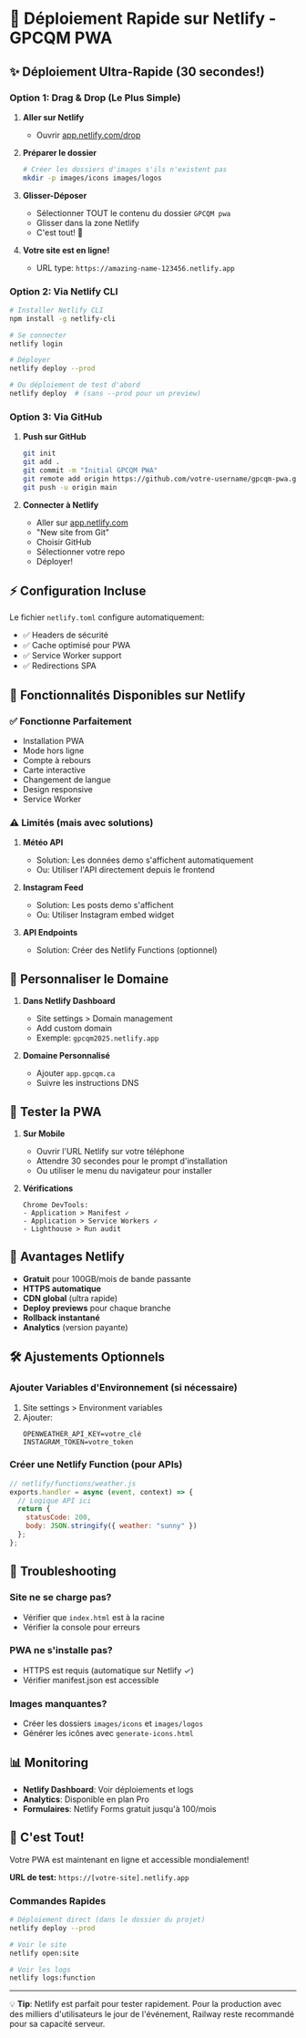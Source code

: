 # 🚀 Déploiement Rapide sur Netlify - GPCQM PWA

## ✨ Déploiement Ultra-Rapide (30 secondes!)

### Option 1: Drag & Drop (Le Plus Simple)

1. **Aller sur Netlify**
   - Ouvrir [app.netlify.com/drop](https://app.netlify.com/drop)

2. **Préparer le dossier**
   ```bash
   # Créer les dossiers d'images s'ils n'existent pas
   mkdir -p images/icons images/logos
   ```

3. **Glisser-Déposer**
   - Sélectionner TOUT le contenu du dossier `GPCQM pwa`
   - Glisser dans la zone Netlify
   - C'est tout! 🎉

4. **Votre site est en ligne!**
   - URL type: `https://amazing-name-123456.netlify.app`

### Option 2: Via Netlify CLI

```bash
# Installer Netlify CLI
npm install -g netlify-cli

# Se connecter
netlify login

# Déployer
netlify deploy --prod

# Ou déploiement de test d'abord
netlify deploy  # (sans --prod pour un preview)
```

### Option 3: Via GitHub

1. **Push sur GitHub**
   ```bash
   git init
   git add .
   git commit -m "Initial GPCQM PWA"
   git remote add origin https://github.com/votre-username/gpcqm-pwa.git
   git push -u origin main
   ```

2. **Connecter à Netlify**
   - Aller sur [app.netlify.com](https://app.netlify.com)
   - "New site from Git"
   - Choisir GitHub
   - Sélectionner votre repo
   - Déployer!

## ⚡ Configuration Incluse

Le fichier `netlify.toml` configure automatiquement:
- ✅ Headers de sécurité
- ✅ Cache optimisé pour PWA
- ✅ Service Worker support
- ✅ Redirections SPA

## 🎯 Fonctionnalités Disponibles sur Netlify

### ✅ Fonctionne Parfaitement
- Installation PWA
- Mode hors ligne
- Compte à rebours
- Carte interactive
- Changement de langue
- Design responsive
- Service Worker

### ⚠️ Limités (mais avec solutions)

1. **Météo API**
   - Solution: Les données demo s'affichent automatiquement
   - Ou: Utiliser l'API directement depuis le frontend

2. **Instagram Feed**
   - Solution: Les posts demo s'affichent
   - Ou: Utiliser Instagram embed widget

3. **API Endpoints**
   - Solution: Créer des Netlify Functions (optionnel)

## 🔧 Personnaliser le Domaine

1. **Dans Netlify Dashboard**
   - Site settings > Domain management
   - Add custom domain
   - Exemple: `gpcqm2025.netlify.app`

2. **Domaine Personnalisé**
   - Ajouter `app.gpcqm.ca`
   - Suivre les instructions DNS

## 📱 Tester la PWA

1. **Sur Mobile**
   - Ouvrir l'URL Netlify sur votre téléphone
   - Attendre 30 secondes pour le prompt d'installation
   - Ou utiliser le menu du navigateur pour installer

2. **Vérifications**
   ```
   Chrome DevTools:
   - Application > Manifest ✓
   - Application > Service Workers ✓
   - Lighthouse > Run audit
   ```

## 🌟 Avantages Netlify

- **Gratuit** pour 100GB/mois de bande passante
- **HTTPS automatique**
- **CDN global** (ultra rapide)
- **Deploy previews** pour chaque branche
- **Rollback instantané**
- **Analytics** (version payante)

## 🛠️ Ajustements Optionnels

### Ajouter Variables d'Environnement (si nécessaire)
1. Site settings > Environment variables
2. Ajouter:
   ```
   OPENWEATHER_API_KEY=votre_clé
   INSTAGRAM_TOKEN=votre_token
   ```

### Créer une Netlify Function (pour APIs)
```javascript
// netlify/functions/weather.js
exports.handler = async (event, context) => {
  // Logique API ici
  return {
    statusCode: 200,
    body: JSON.stringify({ weather: "sunny" })
  };
};
```

## 🚨 Troubleshooting

### Site ne se charge pas?
- Vérifier que `index.html` est à la racine
- Vérifier la console pour erreurs

### PWA ne s'installe pas?
- HTTPS est requis (automatique sur Netlify ✓)
- Vérifier manifest.json est accessible

### Images manquantes?
- Créer les dossiers `images/icons` et `images/logos`
- Générer les icônes avec `generate-icons.html`

## 📊 Monitoring

- **Netlify Dashboard**: Voir déploiements et logs
- **Analytics**: Disponible en plan Pro
- **Formulaires**: Netlify Forms gratuit jusqu'à 100/mois

## 🎉 C'est Tout!

Votre PWA est maintenant en ligne et accessible mondialement!

**URL de test:** `https://[votre-site].netlify.app`

### Commandes Rapides
```bash
# Déploiement direct (dans le dossier du projet)
netlify deploy --prod

# Voir le site
netlify open:site

# Voir les logs
netlify logs:function
```

---

💡 **Tip**: Netlify est parfait pour tester rapidement. Pour la production avec des milliers d'utilisateurs le jour de l'événement, Railway reste recommandé pour sa capacité serveur.